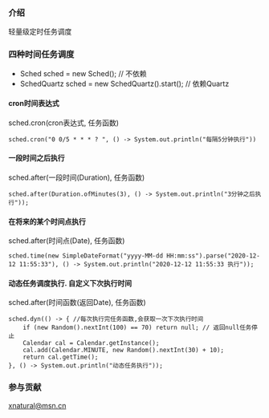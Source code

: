 ### 介绍
轻量级定时任务调度

### 四种时间任务调度
* Sched sched = new Sched(); // 不依赖
* SchedQuartz sched = new SchedQuartz().start(); // 依赖Quartz

#### cron时间表达式
sched.cron(cron表达式, 任务函数)
```
sched.cron("0 0/5 * * * ? ", () -> System.out.println("每隔5分钟执行"))
```
#### 一段时间之后执行
sched.after(一段时间(Duration), 任务函数)
```
sched.after(Duration.ofMinutes(3), () -> System.out.println("3分钟之后执行"));
```
#### 在将来的某个时间点执行
sched.after(时间点(Date), 任务函数)
```
sched.time(new SimpleDateFormat("yyyy-MM-dd HH:mm:ss").parse("2020-12-12 11:55:33"), () -> System.out.println("2020-12-12 11:55:33 执行"));
```
#### 动态任务调度执行. 自定义下次执行时间
sched.after(时间函数(返回Date), 任务函数)
```
sched.dyn(() -> { //每次执行完任务函数,会获取一次下次执行时间
    if (new Random().nextInt(100) == 70) return null; // 返回null任务停止
    Calendar cal = Calendar.getInstance();
    cal.add(Calendar.MINUTE, new Random().nextInt(30) + 10);
    return cal.getTime();
}, () -> System.out.println("动态任务执行"));
```

### 参与贡献
xnatural@msn.cn
